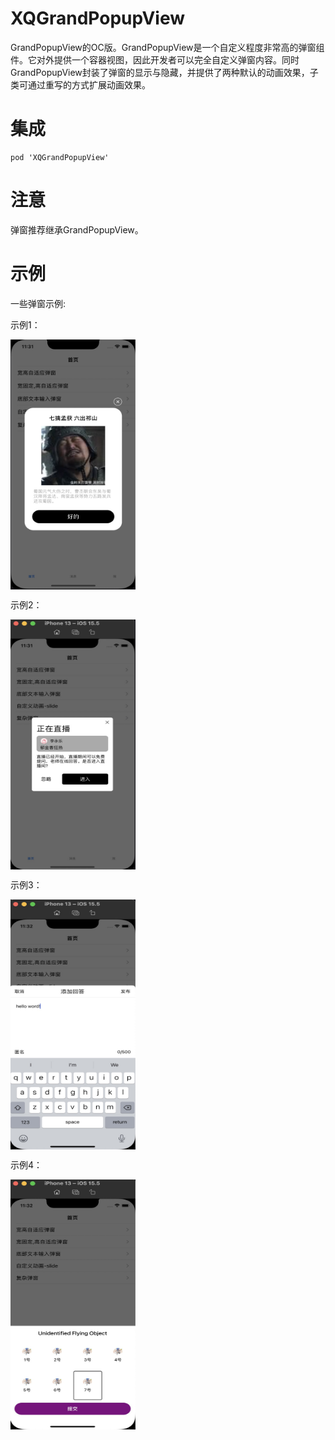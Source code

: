 # XQGrandPopupView
GrandPopupView的OC版。GrandPopupView是一个自定义程度非常高的弹窗组件。它对外提供一个容器视图，因此开发者可以完全自定义弹窗内容。同时GrandPopupView封装了弹窗的显示与隐藏，并提供了两种默认的动画效果，子类可通过重写的方式扩展动画效果。

# 集成

```
pod 'XQGrandPopupView'
```

# 注意

弹窗推荐继承GrandPopupView。

# 示例

一些弹窗示例:

示例1：

<img src="https://raw.githubusercontent.com/xq-120/cloudImage/master/pictures/DE6B9F193E1BFFE5087949A13AE9C852.jpg" alt="图片替换文本" width="200" height="400" align="middle" />

示例2：

<img src="https://raw.githubusercontent.com/xq-120/cloudImage/master/pictures/D86FAB3D01D4BCA9206EA3C72725F5AC.jpg" alt="图片替换文本" width="200" height="400" align="middle" />

示例3：

<img src="https://raw.githubusercontent.com/xq-120/cloudImage/master/pictures/9E6B34853CF83883113BA0D7620F9B7F.jpg" alt="图片替换文本" width="200" height="400" align="middle" />

示例4：

<img src="https://raw.githubusercontent.com/xq-120/cloudImage/master/pictures/89A8E0A7D514E7C310DBF3E46DB4AFA4.jpg" alt="图片替换文本" width="200" height="400" align="middle" />
